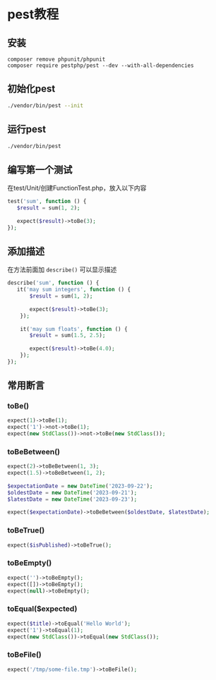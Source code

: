 # pest教程

## 安装

```
composer remove phpunit/phpunit
composer require pestphp/pest --dev --with-all-dependencies
```

## 初始化pest

```sh
./vendor/bin/pest --init
```

## 运行pest

```sh
./vendor/bin/pest
```

## 编写第一个测试

在test/Unit/创建FunctionTest.php，放入以下内容

```php
test('sum', function () {
   $result = sum(1, 2);
 
   expect($result)->toBe(3);
});
```

## 添加描述

在方法前面加 `describe()` 可以显示描述

```php
describe('sum', function () {
   it('may sum integers', function () {
       $result = sum(1, 2);
 
       expect($result)->toBe(3);
    });
 
    it('may sum floats', function () {
       $result = sum(1.5, 2.5);
 
       expect($result)->toBe(4.0);
    });
});
```

## 常用断言

### toBe()

```php
expect(1)->toBe(1);
expect('1')->not->toBe(1);
expect(new StdClass())->not->toBe(new StdClass());
```

### toBeBetween()

```php
expect(2)->toBeBetween(1, 3);
expect(1.5)->toBeBetween(1, 2);
 
$expectationDate = new DateTime('2023-09-22');
$oldestDate = new DateTime('2023-09-21');
$latestDate = new DateTime('2023-09-23');
 
expect($expectationDate)->toBeBetween($oldestDate, $latestDate);
```

### toBeTrue()

```php
expect($isPublished)->toBeTrue();
```

### toBeEmpty()

```php
expect('')->toBeEmpty();
expect([])->toBeEmpty();
expect(null)->toBeEmpty();
```

### toEqual($expected)

```php
expect($title)->toEqual('Hello World');
expect('1')->toEqual(1);
expect(new StdClass())->toEqual(new StdClass());
```

### toBeFile()

```php
expect('/tmp/some-file.tmp')->toBeFile();
```

